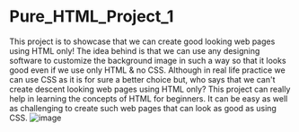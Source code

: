 # Pure_HTML_Project_1
This project is to showcase that we can create good looking web pages using HTML only! The idea behind is that we can use any designing software to 
customize the background image in such a way so that it looks good even if we use only HTML & no CSS. Although in real life practice we can use CSS
as it is for sure a better choice but, who says that we can't create descent looking web pages using HTML only? This project can really help in learning
the concepts of HTML for beginners. It can be easy as well as challenging to create such web pages that can look as good as using CSS.
![image](https://user-images.githubusercontent.com/97697722/235205602-dfdbcb64-00c9-4e69-9c80-e48990d0b7dd.png)
